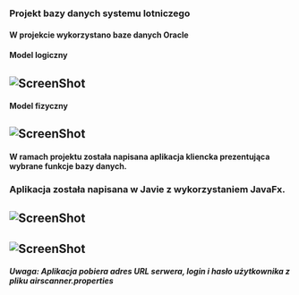 ### Projekt bazy danych systemu lotniczego
#### W projekcie wykorzystano baze danych Oracle
#### Model logiczny
## ![ScreenShot](https://raw.github.com/michalmisiewicz/Baza-danych-systemu-lotniczego/master/Model%20logiczny/model%20logiczny.PNG)
#### Model fizyczny
## ![ScreenShot](https://raw.github.com/michalmisiewicz/Baza-danych-systemu-lotniczego/master/Model%20fizyczny/model%20fizyczny.PNG)
#### W ramach projektu została napisana aplikacja kliencka prezentująca wybrane funkcje bazy danych. 
### Aplikacja została napisana w Javie z wykorzystaniem JavaFx.
## ![ScreenShot](https://raw.github.com/michalmisiewicz/Baza-danych-systemu-lotniczego/master/screenshots/screenshot1.PNG)
## ![ScreenShot](https://raw.github.com/michalmisiewicz/Baza-danych-systemu-lotniczego/master/screenshots/screenshot2.PNG)
##### Uwaga: Aplikacja pobiera adres URL serwera, login i hasło użytkownika z pliku airscanner.properties 
